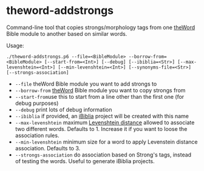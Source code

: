 # theword-addstrongs
Command-line tool that copies strongs/morphology tags from one [theWord](http://www.theword.net) Bible module to another based on similar words.

Usage:

`./theword-addstrongs.p6 --file=<BibleModule> --borrow-from=<BibleModule> [--start-from=<Int>] [--debug] [--ibiblia=<Str>] [--max-levenshtein=<Int>] [--min-levenshtein=<Int>] [--synonyms-file=<Str>] [--strongs-association]`

* `--file` theWord Bible module you want to add strongs to
* `--borrow-from` [theWord](http://www.theword.net) Bible module you want to copy strongs from
* `--start-from`use this to start from a line other than the first one (for debug purposes)
* `--debug` print lots of debug information
* `--ibiblia` if provided, an [iBiblia](https://github.com/rubiot/ibiblia) project will be created with this name
* `--max-levenshtein` maximum [Levenshtein distance](https://en.wikipedia.org/wiki/Levenshtein_distance) allowed to associate two different words. Defaults to 1. Increase it if you want to loose the association rules.
* `--min-levenshtein` minimum size for a word to apply Levenstein distance association. Defaults to 3.
* `--strongs-association` do association based on Strong's tags, instead of testing the words. Useful to generate iBiblia projects.
